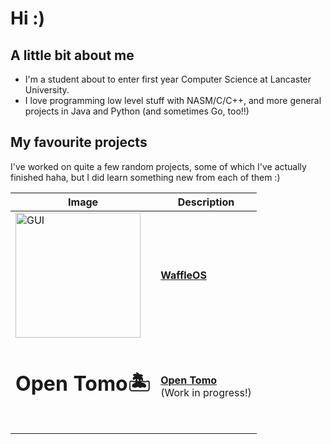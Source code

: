 # Hi :)
## A little bit about me
- I'm a student about to enter first year Computer Science at Lancaster University.
- I love programming low level stuff with NASM/C/C++, and more general projects in Java and Python (and sometimes Go, too!!)

## My favourite projects
I've worked on quite a few random projects, some of which I've actually finished haha, but I did learn something new from each of them :)

| Image | Description |
| --- | --- |
| <img src="https://github.com/user-attachments/assets/cf378052-a6c2-4748-a15d-c7168cb37a6b" alt="GUI" height="200"/> | [<b>WaffleOS</b>](https://github.com/AlanDoesCS/WaffleOS) |
| <h1><b>Open Tomo🏝️</b><h1> | [<b>Open Tomo</b>](https://github.com/AlanDoesCS/Open-Tomo) <br> (Work in progress!) |
